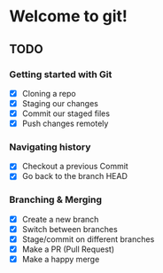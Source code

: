# Welcome to git!

## TODO

### Getting started with Git

- [x] Cloning a repo
- [x] Staging our changes
- [x] Commit our staged files
- [x] Push changes remotely

### Navigating history
- [x] Checkout a previous Commit
- [x] Go back to the branch HEAD

### Branching & Merging
- [x] Create a new branch
- [x] Switch between branches
- [x] Stage/commit on different branches
- [x] Make a PR (Pull Request)
- [x] Make a happy merge
